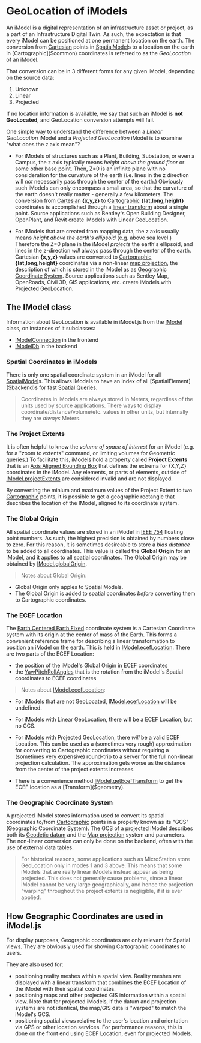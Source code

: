 # GeoLocation of iModels

An iModel is a digital representation of an infrastructure asset or project, as a part of an Infrastructure Digital Twin. As such, the expectation is that every iModel can be positioned at one permanent location on the earth. The conversion from [Cartesian](https://en.wikipedia.org/wiki/Cartesian_coordinate_system) points in [SpatialModel]($backend)s to a location on the earth in [Cartographic]($common) coordinates is referred to as the *GeoLocation* of an iModel.

That conversion can be in 3 different forms for any given iModel, depending on the source data:

1. Unknown
2. Linear
3. Projected

If no location information is available, we say that such an iModel is **not GeoLocated**, and GeoLocation conversion attempts will fail.

One simple way to understand the difference between a *Linear GeoLocation* iModel and a *Projected GeoLocation* iModel is to examine "what does the z axis mean"?

- For iModels of structures such as a Plant, Building, Substation, or even a Campus, the z axis typically means *height above the ground floor* or some other base point. Then, Z=0 is an infinite plane with no consideration for the curvature of the earth (i.e. lines in the z direction will *not* necessarily pass through the center of the earth.) Obviously such iModels can only encompass a small area, so that the curvature of the earth doesn't really matter - generally a few kilometers. The conversion from [Cartesian](https://en.wikipedia.org/wiki/Cartesian_coordinate_system) **{x,y,z}** to [Cartographic]($common) **{lat,long,height}** coordinates is accomplished through a [linear transform](#ecef-transform) about a single point. Source applications such as Bentley's Open Building Designer, OpenPlant, and Revit create iModels with Linear GeoLocation.

- For iModels that are created from mapping data, the z axis usually means *height above the earth's ellipsoid* (e.g. above sea level.) Therefore the Z=0 plane in the iModel *projects*  the earth's ellipsoid, and lines in the z-direction *will* always pass through the center of the earth. Cartesian **{x,y,z}** values are converted to [Cartographic]($common) **{lat,long,height}** coordinates via a non-linear [map projection](https://en.wikipedia.org/wiki/Map_projection), the description of which is stored in the iModel as as [Geographic Coordinate System](#geographic-coordinate-system). Source applications such as Bentley Map, OpenRoads, Civil 3D, GIS applications, etc. create iModels with Projected GeoLocation.

## The IModel class

Information about GeoLocation is available in iModel.js from the [IModel]($common) class, on instances of it subclasses:

- [IModelConnection]($frontend) in the frontend
- [IModelDb]($backend) in the backend

### Spatial Coordinates in iModels

There is only one spatial coordinate system in an iModel for all [SpatialModel]($backend)s. This allows iModels to have an index of all [SpatialElement]($backend)s for fast [Spatial Queries](./SpatialQueries.md).

> Coordinates in iModels are always stored in Meters, regardless of the units used by source applications. There ways to display coordinate/distance/volume/etc. values in other units, but internally they are *always* Meters.

### The Project Extents

It is often helpful to know the *volume of space of interest* for an iModel (e.g. for a "zoom to extents" command, or limiting volumes for Geometric queries.) To facilitate this, iModels hold a property called **Project Extents** that is an [Axis Aligned Bounding Box](https://en.wikipedia.org/wiki/Minimum_bounding_box#Axis-aligned_minimum_bounding_box) that defines the extrema for {X,Y,Z} coordinates in the iModel. Any elements, or parts of elements, outside of [IModel.projectExtents]($common) are considered invalid and are not displayed.

By converting the minium and maximum values of the Project Extent to two [Cartographic]($common) points, it is possible to get a geographic rectangle that describes the location of the IModel, aligned to its coordinate system.

### The Global Origin

All spatial coordinate values are stored in an iModel in [IEEE 754](https://en.wikipedia.org/wiki/IEEE_754) floating point numbers. As such, the highest precision is obtained by numbers close to zero. For this reason, it is sometimes desireable to store a *bias distance* to be added to all coordinates. This value is called the **Global Origin** for an iModel, and it applies to all spatial coordinates. The Global Origin may be obtained by [IModel.globalOrigin]($common).

> Notes about Global Origin:

- Global Origin only apples to Spatial Models.
- The Global Origin is added to spatial coordinates *before* converting them to Cartographic coordinates.

### The ECEF Location

The [Earth Centered Earth Fixed](https://en.wikipedia.org/wiki/ECEF) coordinate system is a Cartesian Coordinate system with its origin at the center of mass of the Earth. This forms a convenient reference frame for describing a linear transformation to position an iModel on the earth. This is held in [IModel.ecefLocation]($common). There are two parts of the ECEF Location:

- the position of the iModel's Global Origin in ECEF coordinates
- the [YawPitchRollAngles]($geometry) that is the rotation from the iModel's Spatial coordinates to ECEF coordinates

> Notes about [IModel.ecefLocation]($common):

- For iModels that are not GeoLocated, [IModel.ecefLocation]($common) will be undefined.
- For iModels with Linear GeoLocation, there will be a ECEF Location, but no GCS.
- For iModels with Projected GeoLocation, there *will* be a valid ECEF Location. This can be used as a (sometimes very rough) approximation for converting to Cartographic coordinates without requiring a (sometimes very expensive) round-trip to a server for the full non-linear projection calculation. The approximation gets worse as the distance from the center of the project extents increases.

- There is a convenience method [IModel.getEcefTransform]($common) to get the ECEF location as a [Transform]($geometry).

### The Geographic Coordinate System

A projected iModel stores information used to convert its spatial coordinates to/from [Cartographic]($common) points in a property known as its "GCS" (Geographic Coordinate System). The GCS of a projected iModel describes both its [Geodetic datum](https://en.wikipedia.org/wiki/Geodetic_datum) and the [Map projection](https://en.wikipedia.org/wiki/Map_projection) system and parameters. The non-linear conversion can only be done on the backend, often with the use of external data tables.

> For historical reasons, some applications such as MicroStation store GeoLocation only in modes 1 and 3 above. This means that some iModels that are really linear iModels instead appear as being projected. This does not generally cause problems, since a linear iModel cannot be very large geographically, and hence the projection "warping" throughout the project extents is negligible, if it is ever applied.

## How Geographic Coordinates are used in iModel.js

For display purposes, Geographic coordinates are only relevant for Spatial views. They are obviously used for showing Cartographic coordinates to users.

They are also used for:

- positioning reality meshes within a spatial view. Reality meshes are displayed with a linear transform that combines the ECEF Location of the iModel with their spatial coordinates.
- positioning maps and other projected GIS information within a spatial view. Note that for projected iModels, if the datum and projection systems are not identical, the map/GIS data is "warped" to match the iModel's GCS.
- positioning spatial views relative to the user's location and orientation via GPS or other location services. For performance reasons, this is done on the front end using ECEF Location, even for projected iModels.
